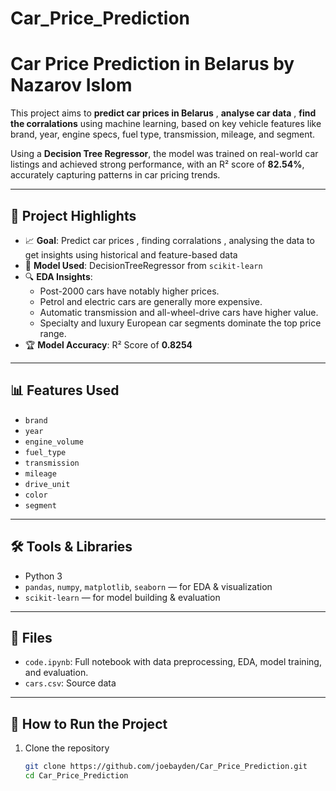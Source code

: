 # Car_Price_Prediction

# Car Price Prediction in Belarus by Nazarov Islom

This project aims to **predict car prices in Belarus** , **analyse car data** , **find the corralations**  using machine learning, based on key vehicle features like brand, year, engine specs, fuel type, transmission, mileage, and segment.

Using a **Decision Tree Regressor**, the model was trained on real-world car listings and achieved strong performance, with an R² score of **82.54%**, accurately capturing patterns in car pricing trends.

---

## 🚗 Project Highlights

- 📈 **Goal**: Predict car prices , finding corralations , analysing the data to get insights using historical and feature-based data
- 🧠 **Model Used**: DecisionTreeRegressor from `scikit-learn`
- 🔍 **EDA Insights**:
  - Post-2000 cars have notably higher prices.
  - Petrol and electric cars are generally more expensive.
  - Automatic transmission and all-wheel-drive cars have higher value.
  - Specialty and luxury European car segments dominate the top price range.
- 🏆 **Model Accuracy**: R² Score of **0.8254**

---

## 📊 Features Used

- `brand`
- `year`
- `engine_volume`
- `fuel_type`
- `transmission`
- `mileage`
- `drive_unit`
- `color`
- `segment`

---

## 🛠️ Tools & Libraries

- Python 3
- `pandas`, `numpy`, `matplotlib`, `seaborn` — for EDA & visualization
- `scikit-learn` — for model building & evaluation

---

## 📁 Files

- `code.ipynb`: Full notebook with data preprocessing, EDA, model training, and evaluation.
- `cars.csv`: Source data

---

## 📌 How to Run the Project

1. Clone the repository  
   ```bash
   git clone https://github.com/joebayden/Car_Price_Prediction.git
   cd Car_Price_Prediction
